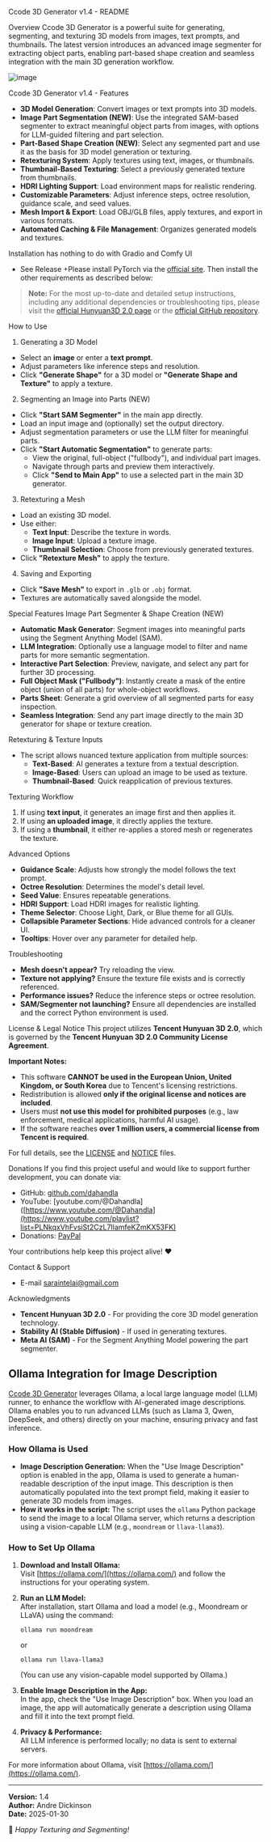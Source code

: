 

 Ccode 3D Generator v1.4 - README

 Overview
Ccode 3D Generator is a powerful suite for generating, segmenting, and texturing 3D models from images, text prompts, and thumbnails. The latest version introduces an advanced image segmenter for extracting object parts, enabling part-based shape creation and seamless integration with the main 3D generation workflow.

![image](https://github.com/user-attachments/assets/c4d7a5ee-3486-4df5-b8a5-efbcf4fb8850)

 Ccode 3D Generator v1.4 -
 Features
- **3D Model Generation**: Convert images or text prompts into 3D models.
- **Image Part Segmentation (NEW)**: Use the integrated SAM-based segmenter to extract meaningful object parts from images, with options for LLM-guided filtering and part selection.
- **Part-Based Shape Creation (NEW)**: Select any segmented part and use it as the basis for 3D model generation or texturing.
- **Retexturing System**: Apply textures using text, images, or thumbnails.
- **Thumbnail-Based Texturing**: Select a previously generated texture from thumbnails.
- **HDRI Lighting Support**: Load environment maps for realistic rendering.
- **Customizable Parameters**: Adjust inference steps, octree resolution, guidance scale, and seed values.
- **Mesh Import & Export**: Load OBJ/GLB files, apply textures, and export in various formats.
- **Automated Caching & File Management**: Organizes generated models and textures.


 Installation
 has nothing to do with Gradio and Comfy UI
- See Release
+Please install PyTorch via the [official site](https://pytorch.org/). Then install the other requirements as described below:

> **Note:** For the most up-to-date and detailed setup instructions, including any additional dependencies or troubleshooting tips, please visit the [official Hunyuan3D 2.0 page](https://3d.hunyuan.tencent.com) or the [official GitHub repository](https://github.com/Tencent/Hunyuan3D-2).

 How to Use
 1. Generating a 3D Model
- Select an **image** or enter a **text prompt**.
- Adjust parameters like inference steps and resolution.
- Click **"Generate Shape"** for a 3D model or **"Generate Shape and Texture"** to apply a texture.

 2. Segmenting an Image into Parts (NEW)
- Click **"Start SAM Segmenter"** in the main app directly.
- Load an input image and (optionally) set the output directory.
- Adjust segmentation parameters or use the LLM filter for meaningful parts.
- Click **"Start Automatic Segmentation"** to generate parts:
  - View the original, full-object ("fullbody"), and individual part images.
  - Navigate through parts and preview them interactively.
  - Click **"Send to Main App"** to use a selected part in the main 3D generator.

 3. Retexturing a Mesh
- Load an existing 3D model.
- Use either:
  - **Text Input**: Describe the texture in words.
  - **Image Input**: Upload a texture image.
  - **Thumbnail Selection**: Choose from previously generated textures.
- Click **"Retexture Mesh"** to apply the texture.

 4. Saving and Exporting
- Click **"Save Mesh"** to export in `.glb` or `.obj` format.
- Textures are automatically saved alongside the model.

 Special Features
 Image Part Segmenter & Shape Creation (NEW)
- **Automatic Mask Generator**: Segment images into meaningful parts using the Segment Anything Model (SAM).
- **LLM Integration**: Optionally use a language model to filter and name parts for more semantic segmentation.
- **Interactive Part Selection**: Preview, navigate, and select any part for further 3D processing.
- **Full Object Mask ("Fullbody")**: Instantly create a mask of the entire object (union of all parts) for whole-object workflows.
- **Parts Sheet**: Generate a grid overview of all segmented parts for easy inspection.
- **Seamless Integration**: Send any part image directly to the main 3D generator for shape or texture creation.

 Retexturing & Texture Inputs
- The script allows nuanced texture application from multiple sources:
  - **Text-Based**: AI generates a texture from a textual description.
  - **Image-Based**: Users can upload an image to be used as texture.
  - **Thumbnail-Based**: Quick reapplication of previous textures.

 Texturing Workflow
1. If using **text input**, it generates an image first and then applies it.
2. If using **an uploaded image**, it directly applies the texture.
3. If using a **thumbnail**, it either re-applies a stored mesh or regenerates the texture.

 Advanced Options
- **Guidance Scale**: Adjusts how strongly the model follows the text prompt.
- **Octree Resolution**: Determines the model's detail level.
- **Seed Value**: Ensures repeatable generations.
- **HDRI Support**: Load HDRI images for realistic lighting.
- **Theme Selector**: Choose Light, Dark, or Blue theme for all GUIs.
- **Collapsible Parameter Sections**: Hide advanced controls for a cleaner UI.
- **Tooltips**: Hover over any parameter for detailed help.

 Troubleshooting
- **Mesh doesn't appear?** Try reloading the view.
- **Texture not applying?** Ensure the texture file exists and is correctly referenced.
- **Performance issues?** Reduce the inference steps or octree resolution.
- **SAM/Segmenter not launching?** Ensure all dependencies are installed and the correct Python environment is used.

 License & Legal Notice
This project utilizes **Tencent Hunyuan 3D 2.0**, which is governed by the **Tencent Hunyuan 3D 2.0 Community License Agreement**. 

**Important Notes:**
- This software **CANNOT be used in the European Union, United Kingdom, or South Korea** due to Tencent's licensing restrictions.
- Redistribution is allowed **only if the original license and notices are included**.
- Users must **not use this model for prohibited purposes** (e.g., law enforcement, medical applications, harmful AI usage).
- If the software reaches **over 1 million users, a commercial license from Tencent is required**.

For full details, see the [LICENSE](LICENSE.txt) and [NOTICE](NOTICE.txt) files.

 Donations
If you find this project useful and would like to support further development, you can donate via:
- GitHub: [github.com/dahandla](https://github.com/dahandla)
- YouTube: [youtube.com/@Dahandla]([https://www.youtube.com/@Dahandla](https://www.youtube.com/playlist?list=PLNkqxVhFvsiSt2CzL7IlamfeKZmKX53FK)
- Donations: [PayPal](https://www.paypal.com/paypalme/AndreDickinson?locale=en_US)

Your contributions help keep this project alive! ❤️

 Contact & Support
- E-mail saraintelai@gmail.com

 Acknowledgments
- **Tencent Hunyuan 3D 2.0** - For providing the core 3D model generation technology.
- **Stability AI (Stable Diffusion)** - If used in generating textures.
- **Meta AI (SAM)** - For the Segment Anything Model powering the part segmenter.

## Ollama Integration for Image Description

[Ccode 3D Generator](https://ollama.com/) leverages Ollama, a local large language model (LLM) runner, to enhance the workflow with AI-generated image descriptions. Ollama enables you to run advanced LLMs (such as Llama 3, Qwen, DeepSeek, and others) directly on your machine, ensuring privacy and fast inference.

### How Ollama is Used
- **Image Description Generation:** When the "Use Image Description" option is enabled in the app, Ollama is used to generate a human-readable description of the input image. This description is then automatically populated into the text prompt field, making it easier to generate 3D models from images.
- **How it works in the script:** The script uses the `ollama` Python package to send the image to a local Ollama server, which returns a description using a vision-capable LLM (e.g., `moondream` or `llava-llama3`).

### How to Set Up Ollama
1. **Download and Install Ollama:**  
   Visit [https://ollama.com/](https://ollama.com/) and follow the instructions for your operating system.

2. **Run an LLM Model:**  
   After installation, start Ollama and load a model (e.g., Moondream or LLaVA) using the command:
   ```
   ollama run moondream
   ```
   or
   ```
   ollama run llava-llama3
   ```
   (You can use any vision-capable model supported by Ollama.)

3. **Enable Image Description in the App:**  
   In the app, check the "Use Image Description" box. When you load an image, the app will automatically generate a description using Ollama and fill it into the text prompt field.

4. **Privacy & Performance:**  
   All LLM inference is performed locally; no data is sent to external servers.

For more information about Ollama, visit [https://ollama.com/](https://ollama.com/).

---
**Version:** 1.4  
**Author:** Andre Dickinson  
**Date:** 2025-01-30  

🚀 *Happy Texturing and Segmenting!*





